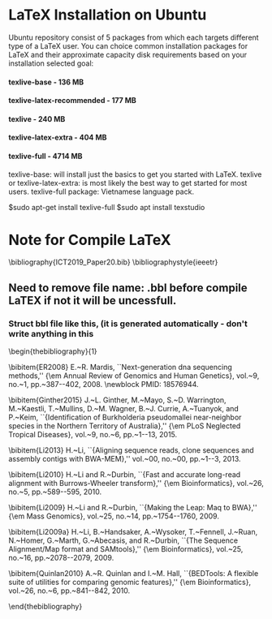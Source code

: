 # LaTeX Installation on Ubuntu
Ubuntu repository consist of 5 packages from which each targets different type of a LaTeX user. You can choice common installation packages for LaTeX and their approximate capacity disk requirements based on your installation selected goal:
#### texlive-base - 136 MB
#### texlive-latex-recommended - 177 MB
#### texlive - 240 MB
#### texlive-latex-extra - 404 MB
#### texlive-full - 4714 MB

texlive-base: will install just the basics to get you started with LaTeX. 
texlive or texlive-latex-extra: is most likely the best way to get started for most users.
texlive-full package: Vietnamese language pack.

$sudo apt-get install texlive-full
$sudo apt install texstudio

# Note for Compile LaTeX
\bibliography{ICT2019_Paper20.bib}
\bibliographystyle{ieeetr}

## Need to remove file name: .bbl before compile LaTEX if not it will be uncessfull.

### Struct bbl file like this, (it is generated automatically - don't write anything in this
\begin{thebibliography}{1}

\bibitem{ER2008}
E.~R. Mardis, ``Next-generation dna sequencing methods,'' {\em Annual Review of
  Genomics and Human Genetics}, vol.~9, no.~1, pp.~387--402, 2008.
\newblock PMID: 18576944.

\bibitem{Ginther2015}
J.~L. Ginther, M.~Mayo, S.~D. Warrington, M.~Kaestli, T.~Mullins, D.~M. Wagner,
  B.~J. Currie, A.~Tuanyok, and P.~Keim, ``{Identification of Burkholderia
  pseudomallei near-neighbor species in the Northern Territory of Australia},''
  {\em PLoS Neglected Tropical Diseases}, vol.~9, no.~6, pp.~1--13, 2015.

\bibitem{Li2013}
H.~Li, ``{Aligning sequence reads, clone sequences and assembly contigs with
  BWA-MEM},'' vol.~00, no.~00, pp.~1--3, 2013.

\bibitem{Li2010}
H.~Li and R.~Durbin, ``{Fast and accurate long-read alignment with
  Burrows-Wheeler transform},'' {\em Bioinformatics}, vol.~26, no.~5,
  pp.~589--595, 2010.

\bibitem{Li2009}
H.~Li and R.~Durbin, ``{Making the Leap: Maq to BWA},'' {\em Mass Genomics},
  vol.~25, no.~14, pp.~1754--1760, 2009.

\bibitem{Li2009a}
H.~Li, B.~Handsaker, A.~Wysoker, T.~Fennell, J.~Ruan, N.~Homer, G.~Marth,
  G.~Abecasis, and R.~Durbin, ``{The Sequence Alignment/Map format and
  SAMtools},'' {\em Bioinformatics}, vol.~25, no.~16, pp.~2078--2079, 2009.

\bibitem{Quinlan2010}
A.~R. Quinlan and I.~M. Hall, ``{BEDTools: A flexible suite of utilities for
  comparing genomic features},'' {\em Bioinformatics}, vol.~26, no.~6,
  pp.~841--842, 2010.

\end{thebibliography}
